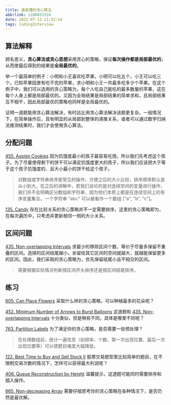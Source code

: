 ```yaml
---
title: 最易懂的贪心算法
abbrlink: 1106653324
date: 2022-07-11 21:52:54
tags: CodingInterview
---
```

## 算法解释
顾名思义，**贪心算法或贪心思想**采用贪心的策略，保证**每次操作都是局部最优的**，从而使最后得到的结果是**全局最优的**。

举一个最简单的例子：小明和小王喜欢吃苹果，小明可以吃五个，小王可以吃三个。已知苹果园里有吃不完的苹果，求小明和小王一共最多吃多少个苹果。在这个例子中，我们可以选用的贪心策略为，每个人吃自己能吃的最多数量的苹果，这在每个人身上都是局部最优的。又因为全局结果是局部结果的简单求和，且局部结果互不相干，因此局部最优的策略也同样是全局最优的。

证明一道题能用贪心算法解决，有时远比用贪心算法解决该题更复杂。一般情况下，在简单操作后，具有明显的从局部到整体的递推关系，或者可以通过数学归纳法推测结果时，我们才会使用贪心算法。

## 分配问题
[455. Assign Cookies](https://leetcode.com/problems/assign-cookies/)
因为饥饿度最小的孩子最容易吃饱，所以我们先考虑这个孩子。为了尽量使得剩下的饼干可以满足饥饿度更大的孩子，所以我们应该把大于等于这个孩子饥饿度的、且大小最小的饼干给这个孩子。
> 对数组或字符串排序是常见的操作，方便之后的大小比较，排序顺序默认是从小到大。在之后的讲解中，若我们谈论的是对连续空间的变量进行操作，我们并不会明确区分数组和字符串，因为他们本质上都是在连续空间上的有序变量集合。一个字符串 "abc" 可以被看作一个数组 ["a", "b", "c"]。

[135. Candy](https://leetcode.com/problems/candy/)
存在比较关系的贪心策略并不一定需要排序。这里的贪心策略即为，在每次遍历中，只考虑并更新相邻一侧的大小关系。
<!--more-->
## 区间问题
[435. Non-overlapping Intervals](https://leetcode.com/problems/non-overlapping-intervals/)
求最少的移除区间个数，等价于尽量多保留不重叠的区间。选择的区间结尾越小，余留给其它区间的空间就越大，就越能保留更多的区间。因此，我们采取的贪心策略为，优先保留结尾小且不相交的区间。
> 需要根据实际情况判断按区间开头排序还是按区间结尾排序。

## 练习
[605. Can Place Flowers](https://leetcode.com/problems/can-place-flowers/)
采取什么样的贪心策略，可以种植最多的花朵呢？

[452. Minimum Number of Arrows to Burst Balloons](https://leetcode.com/problems/minimum-number-of-arrows-to-burst-balloons/)
这道题和 [435. Non-overlapping Intervals](https://leetcode.com/problems/non-overlapping-intervals/) 十分类似，但是稍有不同，具体是哪里不同呢？

[763. Partition Labels](https://leetcode.com/problems/partition-labels/)
为了满足你的贪心策略，是否需要一些预处理？
> 在处理数组前，统计一遍信息（如频率、个数、第一次出现位置、最后一次出现位置等）可以使题目难度大幅降低。

[122. Best Time to Buy and Sell Stock II](https://leetcode.com/problems/best-time-to-buy-and-sell-stock-ii/)
股票交易题型里比较简单的题目，在不限制交易次数的情况下，怎样可以获得最大利润呢？

[406. Queue Reconstruction by Height](https://leetcode.com/problems/queue-reconstruction-by-height/)
温馨提示，这道题可能同时需要排序和插入操作。

[665. Non-decreasing Array](https://leetcode.com/problems/non-decreasing-array/)
需要仔细思考你的贪心策略在各种情况下，是否仍然是最优解。
